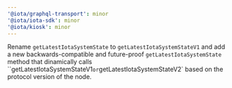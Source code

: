 ```yaml
---
'@iota/graphql-transport': minor
'@iota/iota-sdk': minor
'@iota/kiosk': minor
---
```


Rename `getLatestIotaSystemState` to `getLatestIotaSystemStateV1` and add a new backwards-compatible and future-proof `getLatestIotaSystemState` method that dinamically calls ``getLatestIotaSystemStateV1`or`getLatestIotaSystemStateV2` based on the protocol version of the node.
